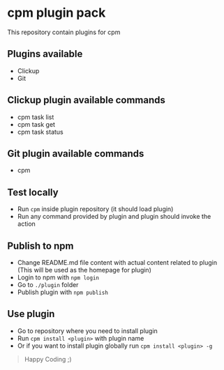 # cpm plugin pack
This repository contain plugins for cpm

## Plugins available
- Clickup
- Git

## Clickup plugin available commands
- cpm task list
- cpm task get
- cpm task status

## Git plugin available commands
- cpm 

## Test locally
- Run `cpm` inside plugin repository (it should load plugin)
- Run any command provided by plugin and plugin should invoke the action

## Publish to npm
- Change README.md file content with actual content related to plugin (This will be used as the homepage for plugin)
- Login to npm with `npm login`
- Go to `./plugin` folder
- Publish plugin with `npm publish`

## Use plugin
- Go to repository where you need to install plugin
- Run `cpm install <plugin>` with plugin name
- Or if you want to install plugin globally run `cpm install <plugin> -g`

>Happy Coding ;)